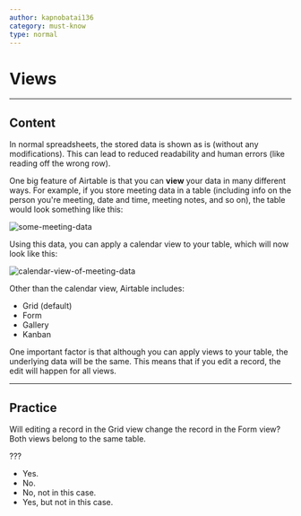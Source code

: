 ```yaml
---
author: kapnobatai136
category: must-know
type: normal
---
```


# Views


---

## Content

In normal spreadsheets, the stored data is shown as is (without any modifications). This can lead to reduced readability and human errors (like reading off the wrong row).

One big feature of Airtable is that you can **view** your data in many different ways. For example, if you store meeting data in a table (including info on the person you're meeting, date and time, meeting notes, and so on), the table would look something like this:

![some-meeting-data](https://img.enkipro.com/7177e9e52c5df49d5c431c45ffc3a074.png)

Using this data, you can apply a calendar view to your table, which will now look like this:

![calendar-view-of-meeting-data](https://img.enkipro.com/932fe90d348a4ef918eb85c4a46c1719.png)

Other than the calendar view, Airtable includes:

- Grid (default)
- Form
- Gallery
- Kanban

One important factor is that although you can apply views to your table, the underlying data will be the same. This means that if you edit a record, the edit will happen for all views.


---

## Practice

Will editing a record in the Grid view change the record in the Form view? Both views belong to the same table.

???

- Yes.
- No.
- No, not in this case.
- Yes, but not in this case.
 
